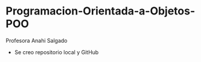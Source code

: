 # Programacion-Orientada-a-Objetos-POO
Profesora Anahi Salgado

- Se creo repositorio local y GitHub
